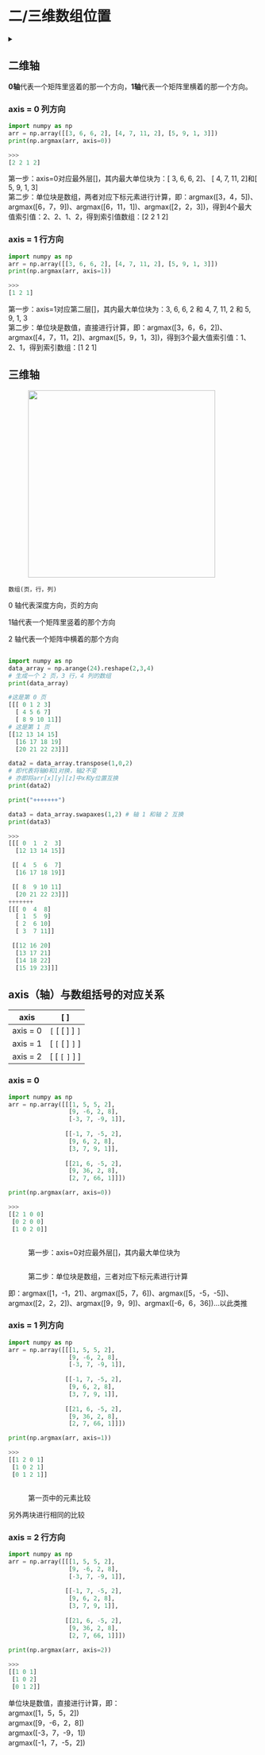# 二/三维数组位置

<details>

<summary></summary>



</details>

## 二维轴

**0轴**代表一个矩阵里竖着的那一个方向，**1轴**代表一个矩阵里横着的那一个方向。

### axis = 0 列方向

```python
import numpy as np
arr = np.array([[3, 6, 6, 2], [4, 7, 11, 2], [5, 9, 1, 3]])
print(np.argmax(arr, axis=0))

>>>
[2 2 1 2]
```

第一步：axis=0对应最外层\[]，其内最大单位块为：\[ 3, 6, 6, 2]、 \[ 4, 7, 11, 2]和\[ 5, 9, 1, 3] \
第二步：单位块是数组，两者对应下标元素进行计算，即：argmax(\[3，4，5])、argmax(\[6，7，9])、argmax(\[6，11，1])、argmax(\[2，2，3])，得到4个最大值索引值：2、2、1、2，得到索引值数组：\[2 2 1 2]

### axis = 1 行方向

```python
import numpy as np
arr = np.array([[3, 6, 6, 2], [4, 7, 11, 2], [5, 9, 1, 3]])
print(np.argmax(arr, axis=1))

>>>
[1 2 1]
```

第一步：axis=1对应第二层\[]，其内最大单位块为：3, 6, 6, 2 和 4, 7, 11, 2 和 5, 9, 1, 3 \
第二步：单位块是数值，直接进行计算，即：argmax(\[3，6，6，2])、argmax(\[4，7，11，2])、argmax(\[5，9，1，3])，得到3个最大值索引值：1、2、1，得到索引数组：\[1 2 1]

## 三维轴

<figure><img src="../../.gitbook/assets/20190111094549913.png" alt="" width="377"><figcaption></figcaption></figure>

`数组(页，行，列)`&#x20;

0 轴代表深度方向，页的方向

1轴代表一个矩阵里竖着的那个方向

2 轴代表一个矩阵中横着的那个方向

<figure><img src="../../.gitbook/assets/2018030913021743.png" alt=""><figcaption></figcaption></figure>

```python
import numpy as np
data_array = np.arange(24).reshape(2,3,4)
# 生成一个 2 页，3 行，4 列的数组
print(data_array)

#这是第 0 页
[[[ 0 1 2 3] 
  [ 4 5 6 7]
  [ 8 9 10 11]] 
# 这是第 1 页
[[12 13 14 15]
  [16 17 18 19]
  [20 21 22 23]]]
```

```python
data2 = data_array.transpose(1,0,2)
# 即代表将轴0和1对换，轴2不变
# 亦即将arr[x][y][z]中x和y位置互换
print(data2)

print("+++++++")

data3 = data_array.swapaxes(1,2) # 轴 1 和轴 2 互换
print(data3)

>>>
[[[ 0  1  2  3]
  [12 13 14 15]]

 [[ 4  5  6  7]
  [16 17 18 19]]

 [[ 8  9 10 11]
  [20 21 22 23]]]
+++++++
[[[ 0  4  8]
  [ 1  5  9]
  [ 2  6 10]
  [ 3  7 11]]

 [[12 16 20]
  [13 17 21]
  [14 18 22]
  [15 19 23]]]
```

## axis（轴）与数组括号的对应关系

| axis     | \[ ]              |
| -------- | ----------------- |
| axis = 0 | `[` \[ \[ ] ] `]` |
| axis = 1 | \[ `[` \[ ] `]` ] |
| axis = 2 | \[ \[ `[` `]` ] ] |

### axis = 0

```python
import numpy as np
arr = np.array([[[1, 5, 5, 2], 
                 [9, -6, 2, 8], 
                 [-3, 7, -9, 1]], 
                
                [[-1, 7, -5, 2], 
                 [9, 6, 2, 8], 
                 [3, 7, 9, 1]], 
                
                [[21, 6, -5, 2], 
                 [9, 36, 2, 8], 
                 [2, 7, 66, 1]]])

print(np.argmax(arr, axis=0))

>>>
[[2 1 0 0]
 [0 2 0 0]
 [1 0 2 0]]
```

<figure><img src="../../.gitbook/assets/a01.png" alt=""><figcaption><p>第一步：axis=0对应最外层[]，其内最大单位块为</p></figcaption></figure>

<figure><img src="../../.gitbook/assets/a02.png" alt=""><figcaption><p>第二步：单位块是数组，三者对应下标元素进行计算</p></figcaption></figure>

即：argmax(\[1，-1，21)、argmax(\[5，7，6])、argmax(\[5，-5，-5])、argmax(\[2，2，2])、argmax(\[9，9，9])、argmax(\[-6，6，36])…以此类推

### axis = 1 列方向

```python
import numpy as np
arr = np.array([[[1, 5, 5, 2], 
                 [9, -6, 2, 8], 
                 [-3, 7, -9, 1]], 
                
                [[-1, 7, -5, 2], 
                 [9, 6, 2, 8], 
                 [3, 7, 9, 1]], 
                
                [[21, 6, -5, 2], 
                 [9, 36, 2, 8], 
                 [2, 7, 66, 1]]])

print(np.argmax(arr, axis=1))

>>>
[[1 2 0 1]
 [1 0 2 1]
 [0 1 2 1]]
```

<figure><img src="../../.gitbook/assets/a11.png" alt=""><figcaption><p>第一页中的元素比较</p></figcaption></figure>

另外两块进行相同的比较

### axis = 2 行方向

```python
import numpy as np
arr = np.array([[[1, 5, 5, 2], 
                 [9, -6, 2, 8], 
                 [-3, 7, -9, 1]], 
                
                [[-1, 7, -5, 2], 
                 [9, 6, 2, 8], 
                 [3, 7, 9, 1]], 
                
                [[21, 6, -5, 2], 
                 [9, 36, 2, 8], 
                 [2, 7, 66, 1]]])
                 
print(np.argmax(arr, axis=2))

>>>
[[1 0 1]
 [1 0 2]
 [0 1 2]]
```

单位块是数值，直接进行计算，即： \
argmax(\[1，5，5，2]) \
argmax(\[9，-6，2，8]) \
argmax(\[-3，7，-9，1]) \
argmax(\[-1，7，-5，2])
